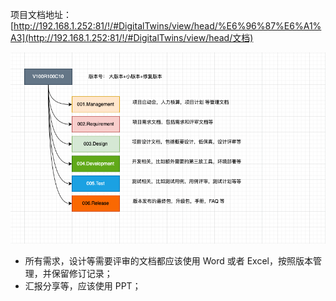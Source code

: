 项目文档地址：[http://192.168.1.252:81/!/#DigitalTwins/view/head/%E6%96%87%E6%A1%A3](http://192.168.1.252:81/!/#DigitalTwins/view/head/文档)

![](images/114ec3f0518f.png)



- 所有需求，设计等需要评审的文档都应该使用 Word 或者 Excel，按照版本管理，并保留修订记录；
- 汇报分享等，应该使用 PPT；